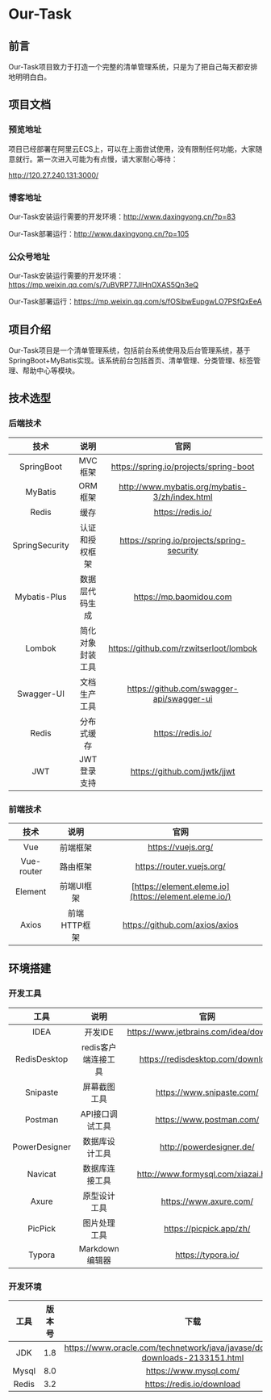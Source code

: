 # Our-Task

## 前言

Our-Task项目致力于打造一个完整的清单管理系统，只是为了把自己每天都安排地明明白白。

## 项目文档

### 预览地址

项目已经部署在阿里云ECS上，可以在上面尝试使用，没有限制任何功能，大家随意就行。第一次进入可能为有点慢，请大家耐心等待：

http://120.27.240.131:3000/

### 博客地址

Our-Task安装运行需要的开发环境：http://www.daxingyong.cn/?p=83

Our-Task部署运行：http://www.daxingyong.cn/?p=105

### 公众号地址

Our-Task安装运行需要的开发环境：https://mp.weixin.qq.com/s/7uBVRP77JlHnOXAS5Qn3eQ

Our-Task部署运行：https://mp.weixin.qq.com/s/fOSibwEupgwLO7PSfQxEeA

## 项目介绍

Our-Task项目是一个清单管理系统，包括前台系统使用及后台管理系统，基于SpringBoot+MyBatis实现。该系统前台包括首页、清单管理、分类管理、标签管理、帮助中心等模块。

## 技术选型

### 后端技术

|      技术      |       说明       |                      官网                      |
| :------------: | :--------------: | :--------------------------------------------: |
|   SpringBoot   |     MVC框架      |     https://spring.io/projects/spring-boot     |
|    MyBatis     |     ORM框架      | http://www.mybatis.org/mybatis-3/zh/index.html |
|     Redis      |       缓存       |               https://redis.io/                |
| SpringSecurity |  认证和授权框架  |   https://spring.io/projects/spring-security   |
|  Mybatis-Plus  |  数据层代码生成  |            https://mp.baomidou.com             |
|     Lombok     | 简化对象封装工具 |     https://github.com/rzwitserloot/lombok     |
|   Swagger-UI   |   文档生产工具   |   https://github.com/swagger-api/swagger-ui    |
|     Redis      |    分布式缓存    |               https://redis.io/                |
|      JWT       |   JWT登录支持    |          https://github.com/jwtk/jjwt          |

### 前端技术

|    技术    |     说明     |                         官网                          |
| :--------: | :----------: | :---------------------------------------------------: |
|    Vue     |   前端框架   |                  https://vuejs.org/                   |
| Vue-router |   路由框架   |               https://router.vuejs.org/               |
|  Element   |  前端UI框架  | [https://element.eleme.io](https://element.eleme.io/) |
|   Axios    | 前端HTTP框架 |            https://github.com/axios/axios             |

## 环境搭建

### 开发工具

|     工具      |        说明         |                  官网                   |
| :-----------: | :-----------------: | :-------------------------------------: |
|     IDEA      |       开发IDE       | https://www.jetbrains.com/idea/download |
| RedisDesktop  | redis客户端连接工具 |    https://redisdesktop.com/download    |
|   Snipaste    |    屏幕截图工具     |        https://www.snipaste.com/        |
|    Postman    |   API接口调试工具   |        https://www.postman.com/         |
| PowerDesigner |   数据库设计工具    |        http://powerdesigner.de/         |
|    Navicat    |   数据库连接工具    |   http://www.formysql.com/xiazai.html   |
|     Axure     |    原型设计工具     |         https://www.axure.com/          |
|    PicPick    |    图片处理工具     |         https://picpick.app/zh/         |
|    Typora     |   Markdown编辑器    |           https://typora.io/            |

### 开发环境

| 工具  | 版本号 |                             下载                             |
| :---: | :----: | :----------------------------------------------------------: |
|  JDK  |  1.8   | https://www.oracle.com/technetwork/java/javase/downloads/jdk8-downloads-2133151.html |
| Mysql |  8.0   |                    https://www.mysql.com/                    |
| Redis |  3.2   |                  https://redis.io/download                   |
